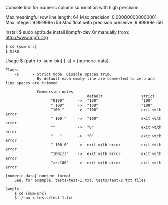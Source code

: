 
Console tool for numeric column summation with high precision

Max meaningful row line length: 64
Max precision: 0.000000000000001
Max integer: 9.99999e+56
Max float with precision preserve: 9.99999e+56

Install
    $ sudo aptitude install libmpfr-dev
    Or manually from: http://www.mpfr.org

    $ cd {sum-src}
    $ make
    
Usage
    $ {path-to-sum-bin} [-s] < {numeric-data}

    Flags:
        -s      - Strict mode. Disable spaces trim.
                  By default each empty line are converted to zero and line spaces are trimmed

                  Conversion notes
                                        default                 strict
                        "0100"      ->  "100"                   "100"
                        " 100"      ->  "100"                   "100"
                        "100 "      ->  "100"                   exit with error
                        " 100 "     ->  "100"                   exit with error
                        ""          ->  "0"                     exit with error
                        "   "       ->  "0"                     exit with error
                        " 100 0"    ->  exit with error         exit with error
                        "100zzz"    ->  exit with error         exit with error
                        "zzz100"    ->  exit with error         exit with error

    {numeric-data} content format
        See, for example, tests/test-1.txt, tests/test-2.txt files

    Sample:
        $ cd {sum-src}
        $ ./sum < tests/test-1.txt
